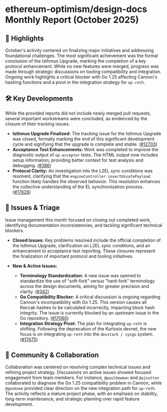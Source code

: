 # ethereum-optimism/design-docs Monthly Report (October 2025)

## 🚀 Highlights
October's activity centered on finalizing major initiatives and addressing foundational challenges. The most significant achievement was the formal conclusion of the Isthmus Upgrade, marking the completion of a key protocol enhancement. While no new features were merged, progress was made through strategic discussions on tooling compatibility and integration. Ongoing work highlights a critical blocker with Go 1.25 affecting Cannon's hashing functions and a pivot in the integration strategy for `op-reth`.

## 🛠️ Key Developments
While the provided reports did not include newly merged pull requests, several important workstreams were concluded, as evidenced by the closure of their tracking issues.

- **Isthmus Upgrade Finalized:** The tracking issue for the Isthmus Upgrade was closed, formally marking the end of this significant development cycle and signifying that the upgrade is complete and stable. ([#12703](https://github.com/ethereum-optimism/design-docs/issues/12703))
- **Acceptance Test Enhancements:** Work was completed to improve the diagnostic output of `op-acceptor` tests. The HTML output now includes setup information, providing better context for test analysis and debugging. ([#386](https://github.com/ethereum-optimism/design-docs/issues/386))
- **Protocol Clarity:** An investigation into the L2EL sync conditions was resolved, clarifying that the `engineController.insertUnsafePayload` function likely handles the observed behavior. This resolution enhances the collective understanding of the EL synchronization process. ([#17628](https://github.com/ethereum-optimism/design-docs/issues/17628))

## 🐛 Issues & Triage
Issue management this month focused on closing out completed work, identifying documentation inconsistencies, and tackling significant technical blockers.

- **Closed Issues:** Key problems resolved include the official completion of the Isthmus Upgrade, clarification on L2EL sync conditions, and an enhancement to acceptance test reporting. These closures represent the finalization of important protocol and tooling initiatives.

- **New & Active Issues:**
    - **Terminology Standardization:** A new issue was opened to standardize the use of "soft-fork" versus "hard-fork" terminology across the design documents, aiming for greater precision and clarity. ([#342](https://github.com/ethereum-optimism/design-docs/issues/342))
    - **Go Compatibility Blocker:** A critical discussion is ongoing regarding Cannon's incompatibility with Go 1.25. This version causes all Keccak hashes to be calculated incorrectly, impacting block hash integrity. The issue is currently blocked by an upstream issue in the Go repository. ([#17060](https://github.com/ethereum-optimism/design-docs/issues/17060))
    - **Integration Strategy Pivot:** The plan for integrating `op-reth` is shifting. Following the deprecation of the Kurtosis devnet, the new focus is on integrating `op-reth` into the `devstack / sysgo` system. ([#17475](https://github.com/ethereum-optimism/design-docs/issues/17475))

## 💬 Community & Collaboration
Collaboration was centered on resolving complex technical issues and refining project strategy. Discussions on active issues showed focused engagement from team members. For instance, `@pauldowman` and `@ajsutton` collaborated to diagnose the Go 1.25 compatibility problem in Cannon, while `@geoknee` provided clear direction on the new integration path for `op-reth`. The activity reflects a mature project phase, with an emphasis on stability, long-term maintenance, and strategic planning over rapid feature development.